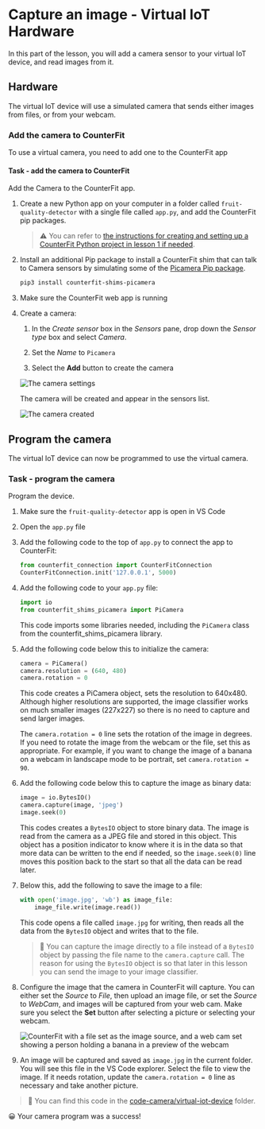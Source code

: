# Capture an image - Virtual IoT Hardware

In this part of the lesson, you will add a camera sensor to your virtual IoT device, and read images from it.

## Hardware

The virtual IoT device will use a simulated camera that sends either images from files, or from your webcam.

### Add the camera to CounterFit

To use a virtual camera, you need to add one to the CounterFit app

#### Task - add the camera to CounterFit

Add the Camera to the CounterFit app.

1. Create a new Python app on your computer in a folder called `fruit-quality-detector` with a single file called `app.py`, and add the CounterFit pip packages.

    > ⚠️ You can refer to [the instructions for creating and setting up a CounterFit Python project in lesson 1 if needed](../../../1-getting-started/lessons/1-introduction-to-iot/virtual-device.md).

1. Install an additional Pip package to install a CounterFit shim that can talk to Camera sensors by simulating some of the [Picamera Pip package](https://pypi.org/project/picamera/).

    ```sh
    pip3 install counterfit-shims-picamera
    ```

1. Make sure the CounterFit web app is running

1. Create a camera:

    1. In the *Create sensor* box in the *Sensors* pane, drop down the *Sensor type* box and select *Camera*.

    1. Set the *Name* to `Picamera`

    1. Select the **Add** button to create the camera

    ![The camera settings](../../../images/counterfit-create-camera.png)

    The camera will be created and appear in the sensors list.

    ![The camera created](../../../images/counterfit-camera.png)

## Program the camera

The virtual IoT device can now be programmed to use the virtual camera.

### Task - program the camera

Program the device.

1. Make sure the `fruit-quality-detector` app is open in VS Code

1. Open the `app.py` file

1. Add the following code to the top of `app.py` to connect the app to CounterFit:

    ```python
    from counterfit_connection import CounterFitConnection
    CounterFitConnection.init('127.0.0.1', 5000)
    ```

1. Add the following code to your `app.py` file:

    ```python
    import io
    from counterfit_shims_picamera import PiCamera
    ```

    This code imports some libraries needed, including the `PiCamera` class from the counterfit_shims_picamera library.

1. Add the following code below this to initialize the camera:

    ```python
    camera = PiCamera()
    camera.resolution = (640, 480)
    camera.rotation = 0
    ```

    This code creates a PiCamera object, sets the resolution to 640x480. Although higher resolutions are supported, the image classifier works on much smaller images (227x227) so there is no need to capture and send larger images.

    The `camera.rotation = 0` line sets the rotation of the image in degrees. If you need to rotate the image from the webcam or the file, set this as appropriate. For example, if you want to change the image of a banana on a webcam in landscape mode to be portrait, set `camera.rotation = 90`.

1. Add the following code below this to capture the image as binary data:

    ```python
    image = io.BytesIO()
    camera.capture(image, 'jpeg')
    image.seek(0)
    ```

    This codes creates a `BytesIO` object to store binary data. The image is read from the camera as a JPEG file and stored in this object. This object has a position indicator to know where it is in the data so that more data can be written to the end if needed, so the `image.seek(0)` line moves this position back to the start so that all the data can be read later.

1. Below this, add the following to save the image to a file:

    ```python
    with open('image.jpg', 'wb') as image_file:
        image_file.write(image.read())
    ```

    This code opens a file called `image.jpg` for writing, then reads all the data from the `BytesIO` object and writes that to the file.

    > 💁 You can capture the image directly to a file instead of a `BytesIO` object by passing the file name to the `camera.capture` call. The reason for using the `BytesIO` object is so that later in this lesson you can send the image to your image classifier.

1. Configure the image that the camera in CounterFit will capture. You can either set the *Source* to *File*, then upload an image file, or set the *Source* to *WebCam*, and images will be captured from your web cam. Make sure you select the **Set** button after selecting a picture or selecting your webcam.

    ![CounterFit with a file set as the image source, and a web cam set showing a person holding a banana in a preview of the webcam](../../../images/counterfit-camera-options.png)

1. An image will be captured and saved as `image.jpg` in the current folder. You will see this file in the VS Code explorer. Select the file to view the image. If it needs rotation, update the `camera.rotation = 0` line as necessary and take another picture.

> 💁 You can find this code in the [code-camera/virtual-iot-device](code-camera/virtual-iot-device) folder.

😀 Your camera program was a success!
